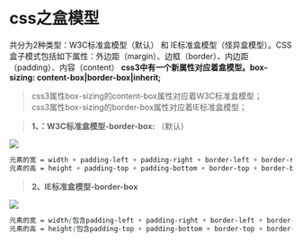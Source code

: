 # css之盒模型

共分为2种类型：W3C标准盒模型（默认） 和 IE标准盒模型（怪异盒模型）。CSS盒子模式包括如下属性：外边距（margin）、边框（border）、内边距（padding）、内容（content） 
**css3中有一个新属性对应着盒模型。box-sizing: content-box|border-box|inherit;**

> css3属性box-sizing的content-box属性对应着W3C标准盒模型；  
> css3属性box-sizing的border-box属性对应着IE标准盒模型；

> **1、：W3C标准盒模型-border-box:** （默认）

![](https://user-gold-cdn.xitu.io/2019/4/7/169f7d2f1a0610ec?w=1905&h=974&f=png&s=111613)
        

```css
元素的宽 = width + padding-left + padding-right + border-left + border-right
元素的高 = height + padding-top + padding-bottom + border-top + border-bottom
```

> **2、IE标准盒模型-border-box**

![](https://user-gold-cdn.xitu.io/2019/4/7/169f7d442ca565ab?w=1901&h=978&f=png&s=112557)
        

```css
元素的宽 = width(包含padding-left + padding-right + border-left + border-right)
元素的高 = height(包含padding-top + padding-bottom + border-top + border-bottom)
```

